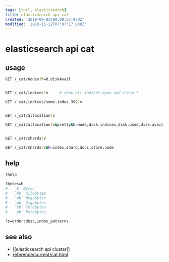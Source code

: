 ```yaml
---
tags: [curl, elasticsearch]
title: elasticsearch api cat
created: '2019-09-03T09:09:54.970Z'
modified: '2019-11-12T07:07:17.908Z'
---
```


# elasticsearch api cat

## usage
```sh
GET /_cat/nodes?h=h,diskAvail


GET /_cat/indices?v     # show all indices open and close !

GET /_cat/indices/some-index_392?v


GET /_cat/allocation?v

GET /_cat/allocation?v&pretty&h=node,disk.indices,disk.used,disk.avail,disk.total,disk.percent


GET /_cat/shards?v

GET /_cat/shards?v&h=index,shard,docs,store,node
```

## help
```sh
?help

?bytes=b
#   `b` Bytes
#   `kb` Kilobytes
#   `mb` Megabytes
#   `gb` Gigabytes
#   `tb` Terabytes
#   `pb` Petabytes

?s=order:desc,index_patterns
```

## see also
- [[elasticsearch api cluster]]
- [reference/current/cat.html](https://www.elastic.co/guide/en/elasticsearch/reference/current/cat.html)
